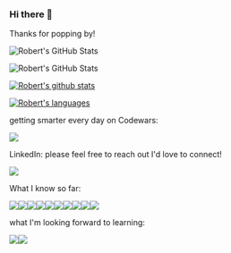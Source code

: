 ### Hi there 👋
Thanks  for popping by!

<p><a src="https://github.com/RobertWRadford/github-readme-stats" target="_blank" rel="noopener noreferrer"><img src="https://camo.githubusercontent.com/3f7bc3feaaff3dafccd08021a1a1a2165dd6d7293a775977f58e2e728da10054/68747470733a2f2f6769746875622d726561646d652d73746174732e76657263656c2e6170702f6170693f757365726e616d653d526f6265727457526164666f7264" alt="Robert's GitHub Stats"></a><p>

<p><a src="https://github-readme-stats.vercel.app/api?username=RobertWRadford" target="_blank" rel="noopener noreferrer"><img src="https://github.com/RobertWRadford/github-readme-stats" alt="Robert's GitHub Stats"></a><p>

[![Robert's github stats](https://github-readme-stats.vercel.app/api?username=RobertWRadford)](https://github.com/RobertWRadford/github-readme-stats)

[![Robert's languages](https://github-readme-stats.vercel.app/api/top-langs/?username=RobertWradford&layout=compact)](https://github.com/RobertWRadford/github-readme-stats)

getting smarter every day on Codewars:

<img src = "https://www.codewars.com/users/RobertR928/badges/large" />

LinkedIn: please feel free to reach out I'd love to connect!

[<img src="https://img.shields.io/badge/LinkedIn-0077B5?style=for-the-badge&logo=linkedin&logoColor=white" />](https://www.linkedin.com/in/robert-w-radford/)

What I know so far:

<img src="https://img.shields.io/badge/HTML5-E34F26?style=for-the-badge&logo=html5&logoColor=white" /><img src="https://img.shields.io/badge/CSS3-1572B6?style=for-the-badge&logo=css3&logoColor=white" /><img src="https://img.shields.io/badge/JavaScript-323330?style=for-the-badge&logo=javascript&logoColor=F7DF1E" /><img src="https://img.shields.io/badge/Node.js-43853D?style=for-the-badge&logo=node.js&logoColor=white" /><img src ="https://img.shields.io/badge/Express.js-404D59?style=for-the-badge" /><img src ="https://img.shields.io/badge/jQuery-0769AD?style=for-the-badge&logo=jquery&logoColor=white" /><img src="https://img.shields.io/badge/Python-3776AB?style=for-the-badge&logo=python&logoColor=white" /><img src="https://img.shields.io/badge/Django-092E20?style=for-the-badge&logo=django&logoColor=white" /><img src="https://img.shields.io/badge/PostgreSQL-316192?style=for-the-badge&logo=postgresql&logoColor=white" /><img src="https://img.shields.io/badge/Heroku-430098?style=for-the-badge&logo=heroku&logoColor=white" />

what I'm looking forward to learning:

<img src ="https://img.shields.io/badge/C%23-239120?style=for-the-badge&logo=c-sharp&logoColor=white" /><img src ="https://img.shields.io/badge/C++-blue.svg?style=for-the-badge&logo=c++" />
